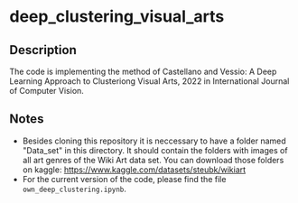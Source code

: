 # deep_clustering_visual_arts

## Description
The code is implementing the method of  Castellano and Vessio: A Deep Learning Approach to Clusteriong Visual Arts, 2022 in International Journal of Computer Vision. 


## Notes
- Besides cloning this repository it is neccessary to have a folder named "Data_set" in this directory. It should contain the folders with images of all art genres  of the Wiki Art data set. You can download those folders on kaggle: https://www.kaggle.com/datasets/steubk/wikiart 
- For the current version of the code, please find the file `own_deep_clustering.ipynb`.


